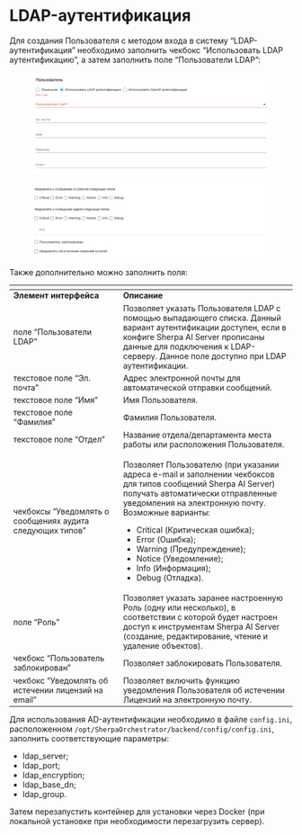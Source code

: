 # LDAP-аутентификация

Для создания Пользователя с методом входа в систему “LDAP-аутентификация” необходимо заполнить чекбокс “Использовать LDAP аутентификацию”, а затем заполнить поле “Пользователи LDAP”:

<figure><img src="../../../../.gitbook/assets/изображение (4) (1) (1) (1) (1) (1).png" alt=""><figcaption></figcaption></figure>

<figure><img src="../../../../.gitbook/assets/изображение (5) (1) (1) (1) (1) (1).png" alt=""><figcaption></figcaption></figure>

Также дополнительно можно заполнить поля:

<table data-header-hidden><thead><tr><th width="209"></th><th width="342"></th></tr></thead><tbody><tr><td><strong>Элемент интерфейса</strong></td><td><strong>Описание</strong> </td></tr><tr><td>поле “Пользователи LDAP”</td><td>Позволяет указать Пользователя LDAP с помощью выпадающего списка. Данный вариант аутентификации доступен, если в конфиге Sherpa AI Server прописаны данные для подключения к LDAP-серверу. Данное поле доступно при LDAP аутентификации.</td></tr><tr><td>текстовое поле “Эл. почта”</td><td>Адрес электронной почты для автоматической отправки сообщений.</td></tr><tr><td>текстовое поле “Имя”</td><td>Имя Пользователя.</td></tr><tr><td>текстовое поле “Фамилия”</td><td>Фамилия Пользователя.</td></tr><tr><td>текстовое поле “Отдел”</td><td>Название отдела/департамента места работы или расположения Пользователя.</td></tr><tr><td>чекбоксы “Уведомлять о сообщениях аудита следующих типов”</td><td><p>Позволяет Пользователю (при указании адреса e-mail и заполнении чекбоксов для типов сообщений Sherpa AI Server) получать автоматически отправленные уведомления на электронную почту. Возможные варианты: </p><ul><li>Critical (Критическая ошибка);</li><li>Error (Ошибка);</li><li>Warning (Предупреждение);</li><li>Notice (Уведомление);</li><li>Info (Информация);</li><li>Debug (Отладка).</li></ul></td></tr><tr><td>поле “Роль”</td><td>Позволяет указать заранее настроенную Роль (одну или несколько), в соответствии с которой будет настроен доступ к инструментам Sherpa AI Server (создание, редактирование, чтение и удаление объектов). </td></tr><tr><td>чекбокс “Пользователь заблокирован”</td><td>Позволяет заблокировать Пользователя.</td></tr><tr><td>чекбокс “Уведомлять об истечении лицензий на email”</td><td>Позволяет включить функцию уведомления Пользователя об истечении Лицензий на электронную почту.</td></tr></tbody></table>

Для использования AD-аутентификации необходимо в файле `config.ini`, расположенном `/opt/SherpaOrchestrator/backend/config/config.ini`, заполнить соответствующие параметры:

* ldap\_server;
* ldap\_port;
* ldap\_encryption;
* ldap\_base\_dn;
* ldap\_group.

Затем перезапустить контейнер для установки через Docker (при локальной установке при необходимости перезагрузить сервер).
